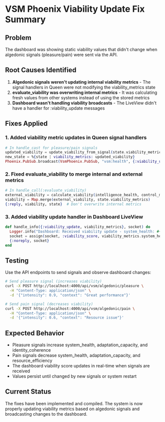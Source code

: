 # VSM Phoenix Viability Update Fix Summary

## Problem
The dashboard was showing static viability values that didn't change when algedonic signals (pleasure/pain) were sent via the API.

## Root Causes Identified

1. **Algedonic signals weren't updating internal viability metrics** - The signal handlers in Queen were not modifying the viability_metrics state
2. **evaluate_viability was overwriting internal metrics** - It was calculating fresh values from other systems instead of using the stored metrics
3. **Dashboard wasn't handling viability broadcasts** - The LiveView didn't have a handler for :viability_update messages

## Fixes Applied

### 1. Added viability metric updates in Queen signal handlers
```elixir
# In handle_cast for pleasure/pain signals
updated_viability = update_viability_from_signal(state.viability_metrics, :pleasure, intensity)
new_state = %{state | viability_metrics: updated_viability}
Phoenix.PubSub.broadcast(VsmPhoenix.PubSub, "vsm:health", {:viability_update, updated_viability})
```

### 2. Fixed evaluate_viability to merge internal and external metrics
```elixir
# In handle_call(:evaluate_viability)
external_viability = calculate_viability(intelligence_health, control_metrics, coordination_status)
viability = Map.merge(external_viability, state.viability_metrics)
{:reply, viability, state}  # Don't overwrite internal metrics
```

### 3. Added viability update handler in Dashboard LiveView
```elixir
def handle_info({:viability_update, viability_metrics}, socket) do
  Logger.info("Dashboard: Received viability update - system_health: #{viability_metrics.system_health}")
  socket = assign(socket, :viability_score, viability_metrics.system_health)
  {:noreply, socket}
end
```

## Testing

Use the API endpoints to send signals and observe dashboard changes:

```bash
# Send pleasure signal (increases viability)
curl -X POST http://localhost:4000/api/vsm/algedonic/pleasure \
  -H "Content-Type: application/json" \
  -d '{"intensity": 0.9, "context": "Great performance"}'

# Send pain signal (decreases viability)
curl -X POST http://localhost:4000/api/vsm/algedonic/pain \
  -H "Content-Type: application/json" \
  -d '{"intensity": 0.6, "context": "Resource issue"}'
```

## Expected Behavior

- Pleasure signals increase system_health, adaptation_capacity, and identity_coherence
- Pain signals decrease system_health, adaptation_capacity, and resource_efficiency
- The dashboard viability score updates in real-time when signals are received
- Values persist until changed by new signals or system restart

## Current Status

The fixes have been implemented and compiled. The system is now properly updating viability metrics based on algedonic signals and broadcasting changes to the dashboard.